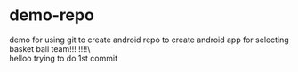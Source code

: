 # demo-repo
demo for using git to create android repo
to create android app for selecting basket ball team!!!
!!!!\\\
helloo trying to do 1st commit
